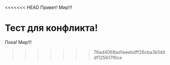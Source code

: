 <<<<<<< HEAD
Привет! Мир!!!

Тест для конфликта!
=======
Пока! Мир!!!
>>>>>>> 76ad4068ad1eeebdff26cba3b1dddf125617f6ce
